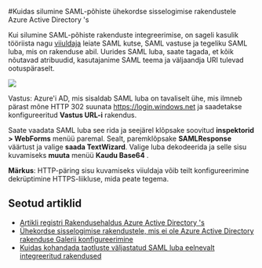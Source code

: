 <properties 
    pageTitle="Kuidas SAML-põhiste ühekordse sisselogimise rakendustele Azure Active Directory silumine | Microsoft Azure'i" 
    description="Saate teada, kuidas silumine SAML-põhiste ühekordse sisselogimise rakendustele Azure Active Directory 's " 
    services="active-directory" 
    authors="asmalser-msft"  
    documentationCenter="na" manager="femila"/>
<tags 
    ms.service="active-directory" 
    ms.devlang="na" 
    ms.topic="article" 
    ms.tgt_pltfrm="na" 
    ms.workload="identity" 
    ms.date="02/09/2016" 
    ms.author="asmalser" />

#<a name="how-to-debug-saml-based-single-sign-on-to-applications-in-azure-active-directory"></a>Kuidas silumine SAML-põhiste ühekordse sisselogimise rakendustele Azure Active Directory 's

Kui silumine SAML-põhiste rakenduste integreerimise, on sageli kasulik tööriista nagu [viiuldaja](http://www.telerik.com/fiddler) leiate SAML kutse, SAML vastuse ja tegeliku SAML luba, mis on rakenduse abil. Uurides SAML luba, saate tagada, et kõik nõutavad atribuudid, kasutajanime SAML teema ja väljaandja URI tulevad ootuspäraselt.

![][1]

Vastus: Azure'i AD, mis sisaldab SAML luba on tavaliselt ühe, mis ilmneb pärast mõne HTTP 302 suunata https://login.windows.net ja saadetakse konfigureeritud **Vastus URL-i** rakendus. 
 
Saate vaadata SAML luba see rida ja seejärel klõpsake soovitud **inspektorid > WebForms** menüü paremal. Sealt, paremklõpsake **SAMLResponse** väärtust ja valige **saada TextWizard**. Valige luba dekodeerida ja selle sisu kuvamiseks **muuta** menüü **Kaudu Base64** .
 
**Märkus**: HTTP-päring sisu kuvamiseks viiuldaja võib teilt konfigureerimine dekrüptimine HTTPS-liikluse, mida peate tegema.

## <a name="related-articles"></a>Seotud artiklid

- [Artikli registri Rakendusehaldus Azure Active Directory 's](active-directory-apps-index.md)
- [Ühekordse sisselogimise rakendustele, mis ei ole Azure Active Directory rakenduse Galerii konfigureerimine](active-directory-saas-custom-apps.md)
- [Kuidas kohandada taotluste väljastatud SAML luba eelnevalt integreeritud rakendused](active-directory-saml-claims-customization.md)

<!--Image references-->
[1]: ./media/active-directory-saml-debugging/fiddler.png
